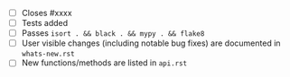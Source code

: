 <!-- Feel free to remove check-list items aren't relevant to your change -->

- [ ] Closes #xxxx
- [ ] Tests added
- [ ] Passes `isort . && black . && mypy . && flake8`
- [ ] User visible changes (including notable bug fixes) are documented in `whats-new.rst`
- [ ] New functions/methods are listed in `api.rst`
